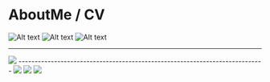 # AboutMe / CV

![Alt text](https://github.com/PA-Segura/PA-Segura.github.io/blob/master/cv_pedro_en-1.png "My C.V. image 1")
![Alt text](https://github.com/PA-Segura/PA-Segura.github.io/blob/master/cv_pedro_en-1.png "My C.V. image 2")
![Alt text](https://github.com/PA-Segura/PA-Segura.github.io/blob/master/cv_pedro_en-1.png "My C.V. image 3")

----------------------------------

<img src="cv_pedro_en-1.png">
----------------------------------------------------------------------------
<img src="https://github.com/PA-Segura/PA-Segura.github.io/blob/master/cv_pedro_en-1.png">
<img src="https://github.com/PA-Segura/PA-Segura.github.io/blob/master/cv_pedro_en-2.png">
<img src="https://github.com/PA-Segura/PA-Segura.github.io/blob/master/cv_pedro_en-3.png">

